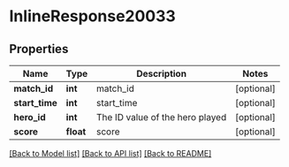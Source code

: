 # InlineResponse20033

## Properties
Name | Type | Description | Notes
------------ | ------------- | ------------- | -------------
**match_id** | **int** | match_id | [optional] 
**start_time** | **int** | start_time | [optional] 
**hero_id** | **int** | The ID value of the hero played | [optional] 
**score** | **float** | score | [optional] 

[[Back to Model list]](../README.md#documentation-for-models) [[Back to API list]](../README.md#documentation-for-api-endpoints) [[Back to README]](../README.md)


